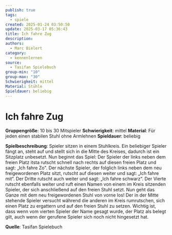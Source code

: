 ```yaml
---
publish: true
tags:
  - spiele
created: 2025-01-24 03:50:50
update: 2025-03-17 05:36:43
title: Ich fahre Zug
description: 
authors:
  - Marc Bielert
category:
  - kennenlernen
source:
  - Tasifan Spielebuch
group-min: "10"
group-max: "30"
Schwierigkeit: mittel
Material: Stühle
Spieldauer: beliebig
---
```


# Ich fahre Zug

**Gruppengröße**: 10 bis 30 Mitspieler
**Schwierigkeit**: mittel 
**Material**: Für jeden einen stabilen Stuhl ohne Armlehnen
**Spieldauer**: beliebig

**Spielbeschreibung**:
Spieler sitzen in einem Stuhlkreis. Ein beliebiger Spieler fängt an, steht auf und stellt sich in die Mitte des Kreises, dadurch ist ein Sitzplatz unbesetzt. Nun beginnt das Spiel: Der Spieler der links neben dem freien Platz itsta rutscht schnell nach rechts auf diesen freien Platz und sagt: „Ich fahre Zo". Der nächste Spieler, der folglich links neben dem neu freigewordenen Platz sitzt, rutscht auf diesen weiter und sagt: „Ich fahre mit“. Der Dritte rutscht auch weiter und sagt: „Ich fahre schwarz“. Der Vierte rutscht ebenfalls weiter und ruft einen Namen von einem im Kreis sitzenden Spieler, der sich anschließend auf den freien Stuhl setzt. Nun geht das Ganze mit dem neu freigewordenen Stuhl von vorne los! Der in der Mitte stehende Spieler versucht während die anderen im Kreis rumrutschen, sich einen Platz zu ergattern und auf den freien Stuhl zu setzen. Wichtig ist, dass wenn vom vierten Spieler der Name gesagt wurde, der Platz als belegt gilt, auch wenn der gerufene Spieler sich noch nicht hingesetzt hat.

**Quelle**:
Tasifan Spielebuch